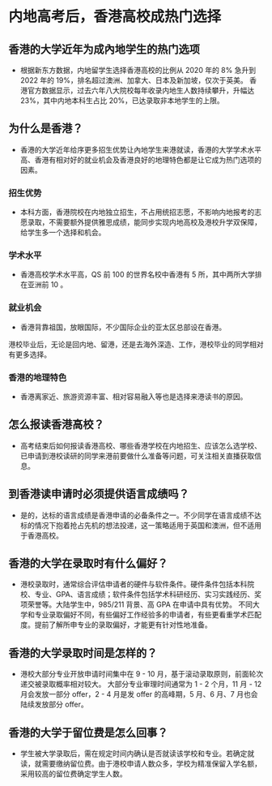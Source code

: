 # 内地高考后，香港高校成热门选择

## 香港的大学近年为成內地学生的热门选项

- 根据新东方数据，内地留学生选择香港高校的比例从 2020 年的 8% 急升到 2022 年的 19%，排名超过澳洲、加拿大、日本及新加坡，仅次于英美。
香港官方数据显示，过去六年八大院校每年收录内地生人数持续攀升，升幅达 23%，其中内地本科生占比 20%，已达录取非本地学生的上限。

## 为什么是香港？

- 香港的大学近年给序更多招生优势让內地学生来港就读，香港的大学学术水平高、香港有相对好的就业机会及香港良好的地理特色都是让它成为热门选项的因素。

### 招生优势

- 本科方面，香港院校在内地独立招生，不占用统招志愿，不影响内地报考的志愿录取，不需要额外提供雅思成绩，能同步实现内地高校及港校升学双保障，给学生多一个选择和机会。

### 学术水平

- 香港高校学术水平高，QS 前 100 的世界名校中香港有 5 所，其中两所大学排在亚洲前 10 。

### 就业机会

- 香港背靠祖国，放眼国际，不少国际企业的亚太区总部设在香港。

港校毕业后，无论是回内地、留港，还是去海外深造、工作，港校毕业的同学相对有更多选择。

### 香港的地理特色

- 香港离家近、旅游资源丰富、相对容易融入等也是选择来港读书的原因。

## 怎么报读香港高校？

- 高考结束后如何报读香港高校、哪些香港学校在内地招生、应该怎么选学校、已申请到港校读研的同学来港前要做什么准备等问题，可关注相关直播获取信息。

## 到香港读申请时必须提供语言成绩吗？

- 是的，达标的语言成绩是香港申请的必备条件之一。不少同学在语言成绩不达标的情况下抱着抢占先机的想法投递，这一策略适用于英国和澳洲，但不适用于香港高校。

## 香港的大学在录取时有什么偏好？

- 港校录取时，通常综合评估申请者的硬件与软件条件。硬件条件包括本科院校、专业、GPA、语言成绩；软件条件包括学术科研经历、实习实践经历、奖项荣誉等。大陆学生中，985/211 背景、高 GPA 在申请中具有优势。
不同大学和专业录取偏好不同，有些偏好工作经验多的申请者，有些更看重学术匹配度。提前了解所申专业的录取偏好，才能更有针对性地准备。

## 香港的大学录取时间是怎样的？

- 港校大部分专业开放申请时间集中在 9 - 10 月，基于滚动录取原则，前面轮次递交被录取概率相对较大。
大部分专业审理时间通常为 1 - 2 个月，11 月 - 12 月会发放一部分 offer，2 - 4 月是发 offer 的高峰期，5 月、6 月、7 月也会陆续发放部分 offer。

## 香港的大学于留位费是怎么回事？

- 学生被大学录取后，需在规定时间内确认是否就读该学校和专业。若确定就读，就需要缴纳留位费。由于港校申请人数众多，学校为精准保留入学名额，采用较高的留位费确定学生人数。